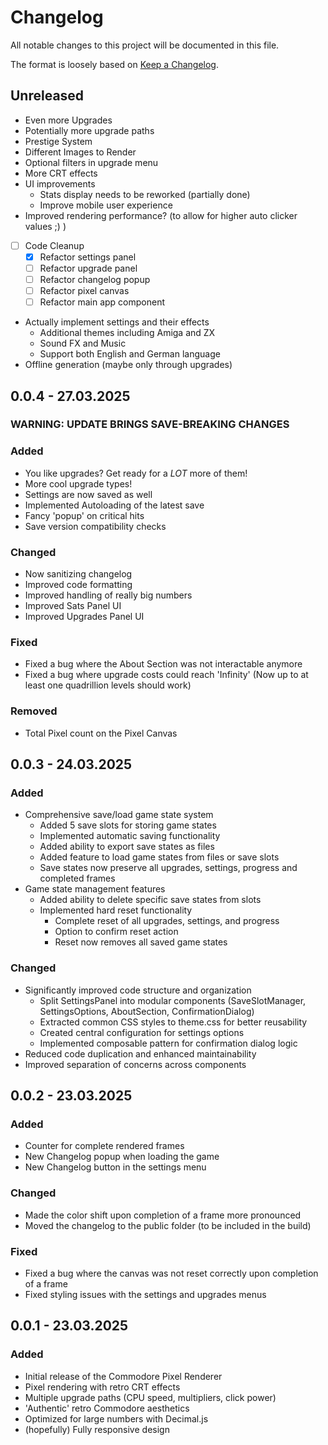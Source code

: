 # Changelog

All notable changes to this project will be documented in this file.

The format is loosely based on [Keep a Changelog](https://keepachangelog.com/en/1.1.0/).

## Unreleased

- Even more Upgrades
- Potentially more upgrade paths
- Prestige System
- Different Images to Render
- Optional filters in upgrade menu
- More CRT effects
- UI improvements
  - Stats display needs to be reworked (partially done)
  - Improve mobile user experience
- Improved rendering performance? (to allow for higher auto clicker values ;) )
- [ ] Code Cleanup
  - [x] Refactor settings panel
  - [ ] Refactor upgrade panel
  - [ ] Refactor changelog popup
  - [ ] Refactor pixel canvas
  - [ ] Refactor main app component
- Actually implement settings and their effects
  - Additional themes including Amiga and ZX
  - Sound FX and Music
  - Support both English and German language
- Offline generation (maybe only through upgrades)

## 0.0.4 - 27.03.2025

### WARNING: UPDATE BRINGS SAVE-BREAKING CHANGES

### Added

- You like upgrades? Get ready for a _LOT_ more of them!
- More cool upgrade types!
- Settings are now saved as well
- Implemented Autoloading of the latest save
- Fancy 'popup' on critical hits
- Save version compatibility checks

### Changed

- Now sanitizing changelog
- Improved code formatting
- Improved handling of really big numbers
- Improved Sats Panel UI
- Improved Upgrades Panel UI

### Fixed

- Fixed a bug where the About Section was not interactable anymore
- Fixed a bug where upgrade costs could reach 'Infinity' (Now up to at least one quadrillion levels should work)

### Removed

- Total Pixel count on the Pixel Canvas

## 0.0.3 - 24.03.2025

### Added

- Comprehensive save/load game state system
  - Added 5 save slots for storing game states
  - Implemented automatic saving functionality
  - Added ability to export save states as files
  - Added feature to load game states from files or save slots
  - Save states now preserve all upgrades, settings, progress and completed frames
- Game state management features
  - Added ability to delete specific save states from slots
  - Implemented hard reset functionality
    - Complete reset of all upgrades, settings, and progress
    - Option to confirm reset action
    - Reset now removes all saved game states

### Changed

- Significantly improved code structure and organization
  - Split SettingsPanel into modular components (SaveSlotManager, SettingsOptions, AboutSection, ConfirmationDialog)
  - Extracted common CSS styles to theme.css for better reusability
  - Created central configuration for settings options
  - Implemented composable pattern for confirmation dialog logic
- Reduced code duplication and enhanced maintainability
- Improved separation of concerns across components

## 0.0.2 - 23.03.2025

### Added

- Counter for complete rendered frames
- New Changelog popup when loading the game
- New Changelog button in the settings menu

### Changed

- Made the color shift upon completion of a frame more pronounced
- Moved the changelog to the public folder (to be included in the build)

### Fixed

- Fixed a bug where the canvas was not reset correctly upon completion of a frame
- Fixed styling issues with the settings and upgrades menus

## 0.0.1 - 23.03.2025

### Added

- Initial release of the Commodore Pixel Renderer
- Pixel rendering with retro CRT effects
- Multiple upgrade paths (CPU speed, multipliers, click power)
- 'Authentic' retro Commodore aesthetics
- Optimized for large numbers with Decimal.js
- (hopefully) Fully responsive design
